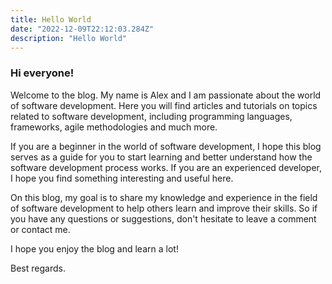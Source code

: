 ```yaml
---
title: Hello World
date: "2022-12-09T22:12:03.284Z"
description: "Hello World"
---
```


### Hi everyone!

Welcome to the blog. My name is Alex and I am passionate about the world of software development. Here you will find articles and tutorials on topics related to software development, including programming languages, frameworks, agile methodologies and much more.

If you are a beginner in the world of software development, I hope this blog serves as a guide for you to start learning and better understand how the software development process works. If you are an experienced developer, I hope you find something interesting and useful here.

On this blog, my goal is to share my knowledge and experience in the field of software development to help others learn and improve their skills. So if you have any questions or suggestions, don't hesitate to leave a comment or contact me.

I hope you enjoy the blog and learn a lot!

Best regards.
